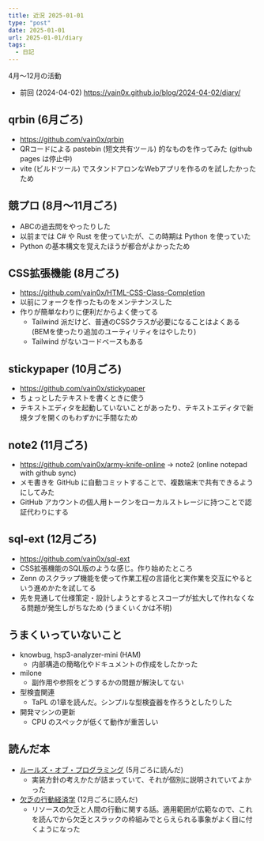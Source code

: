 ```yaml
---
title: 近況 2025-01-01
type: "post"
date: 2025-01-01
url: 2025-01-01/diary
tags:
  - 日記
---
```


4月～12月の活動

<!--more-->

- 前回 (2024-04-02) <https://vain0x.github.io/blog/2024-04-02/diary/>

## qrbin (6月ごろ)

- https://github.com/vain0x/qrbin
- QRコードによる pastebin (短文共有ツール) 的なものを作ってみた (github pages は停止中)
- vite (ビルドツール) でスタンドアロンなWebアプリを作るのを試したかったため

## 競プロ (8月～11月ごろ)

- ABCの過去問をやったりした
- 以前までは C# や Rust を使っていたが、この時期は Python を使っていた
- Python の基本構文を覚えたほうが都合がよかったため

## CSS拡張機能 (8月ごろ)

- https://github.com/vain0x/HTML-CSS-Class-Completion
- 以前にフォークを作ったものをメンテナンスした
- 作りが簡単なわりに便利だからよく使ってる
    - Tailwind 派だけど、普通のCSSクラスが必要になることはよくある (BEMを使ったり追加のユーティリティをはやしたり)
    - Tailwind がないコードベースもある

## stickypaper (10月ごろ)

- https://github.com/vain0x/stickypaper
- ちょっとしたテキストを書くときに使う
- テキストエディタを起動していないことがあったり、テキストエディタで新規タブを開くのもわずかに手間なため

## note2 (11月ごろ)

- https://github.com/vain0x/army-knife-online → note2 (online notepad with github sync)
- メモ書きを GitHub に自動コミットすることで、複数端末で共有できるようにしてみた
- GitHub アカウントの個人用トークンをローカルストレージに持つことで認証代わりにする

## sql-ext (12月ごろ)

- https://github.com/vain0x/sql-ext
- CSS拡張機能のSQL版のような感じ。作り始めたところ
- Zenn のスクラップ機能を使って作業工程の言語化と実作業を交互にやるという進めかたを試してる
- 先を見通して仕様策定・設計しようとするとスコープが拡大して作れなくなる問題が発生しがちなため (うまくいくかは不明)

## うまくいっていないこと

- knowbug, hsp3-analyzer-mini (HAM)
    - 内部構造の簡略化やドキュメントの作成をしたかった
- milone
    - 副作用や参照をどうするかの問題が解決してない
- 型検査関連
    - TaPL の1章を読んだ。シンプルな型検査器を作ろうとしたりした
- 開発マシンの更新
    - CPU のスペックが低くて動作が重苦しい

## 読んだ本

- [ルールズ・オブ・プログラミング](https://www.oreilly.co.jp/books/9784814400416/) (5月ごろに読んだ)
    - 実装方針の考えかたが詰まっていて、それが個別に説明されていてよかった
- [欠乏の行動経済学](https://www.hayakawa-online.co.jp/shop/g/g0000611475/) (12月ごろに読んだ)
    - リソースの欠乏と人間の行動に関する話。適用範囲が広範なので、これを読んでから欠乏とスラックの枠組みでとらえられる事象がよく目に付くようになった
